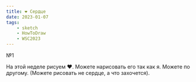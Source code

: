 ```yaml
---
title: ❤️ Сердце
date: 2023-01-07
tags:
    - sketch
    - HowToDraw
    - WSC2023
---
```


№1

На этой неделе рисуем ❤️. Можете нарисовать его так как я. Можете по другому. (Можете рисовать не сердце, а что захочется).
